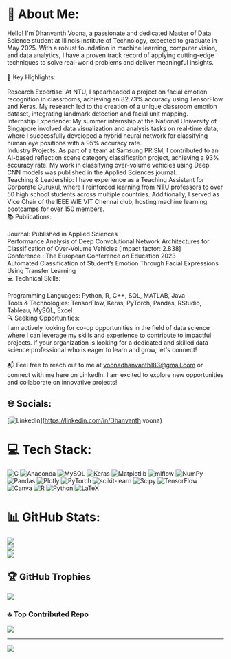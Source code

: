 # 💫 About Me:
Hello! I'm Dhanvanth Voona, a passionate and dedicated Master of Data Science student at Illinois Institute of Technology, expected to graduate in May 2025. With a robust foundation in machine learning, computer vision, and data analytics, I have a proven track record of applying cutting-edge techniques to solve real-world problems and deliver meaningful insights.<br><br>🌟 Key Highlights:<br><br>Research Expertise: At NTU, I spearheaded a project on facial emotion recognition in classrooms, achieving an 82.73% accuracy using TensorFlow and Keras. My research led to the creation of a unique classroom emotion dataset, integrating landmark detection and facial unit mapping.<br>Internship Experience: My summer internship at the National University of Singapore involved data visualization and analysis tasks on real-time data, where I successfully developed a hybrid neural network for classifying human eye positions with a 95% accuracy rate.<br>Industry Projects: As part of a team at Samsung PRISM, I contributed to an AI-based reflection scene category classification project, achieving a 93% accuracy rate. My work in classifying over-volume vehicles using Deep CNN models was published in the Applied Sciences journal.<br>Teaching & Leadership: I have experience as a Teaching Assistant for Corporate Gurukul, where I reinforced learning from NTU professors to over 50 high school students across multiple countries. Additionally, I served as Vice Chair of the IEEE WIE VIT Chennai club, hosting machine learning bootcamps for over 150 members.<br>📚 Publications:<br><br>Journal: Published in Applied Sciences<br>Performance Analysis of Deep Convolutional Network Architectures for Classification of Over-Volume Vehicles [Impact factor: 2.838]<br>Conference : The European Conference on Education 2023<br>Automated Classification of Student’s Emotion Through Facial Expressions Using Transfer Learning <br>💻 Technical Skills:<br><br>Programming Languages: Python, R, C++, SQL, MATLAB, Java<br>Tools & Technologies: TensorFlow, Keras, PyTorch, Pandas, RStudio, Tableau, MySQL, Excel<br>🔍 Seeking Opportunities:<br>I am actively looking for co-op opportunities in the field of data science where I can leverage my skills and experience to contribute to impactful projects. If your organization is looking for a dedicated and skilled data science professional who is eager to learn and grow, let's connect!<br><br>📬 Feel free to reach out to me at voonadhanvanth183@gmail.com or connect with me here on LinkedIn. I am excited to explore new opportunities and collaborate on innovative projects!


## 🌐 Socials:
[![LinkedIn](https://img.shields.io/badge/LinkedIn-%230077B5.svg?logo=linkedin&logoColor=white)](https://linkedin.com/in/Dhanvanth voona) 

# 💻 Tech Stack:
![C](https://img.shields.io/badge/c-%2300599C.svg?style=for-the-badge&logo=c&logoColor=white) ![Anaconda](https://img.shields.io/badge/Anaconda-%2344A833.svg?style=for-the-badge&logo=anaconda&logoColor=white) ![MySQL](https://img.shields.io/badge/mysql-4479A1.svg?style=for-the-badge&logo=mysql&logoColor=white) ![Keras](https://img.shields.io/badge/Keras-%23D00000.svg?style=for-the-badge&logo=Keras&logoColor=white) ![Matplotlib](https://img.shields.io/badge/Matplotlib-%23ffffff.svg?style=for-the-badge&logo=Matplotlib&logoColor=black) ![mlflow](https://img.shields.io/badge/mlflow-%23d9ead3.svg?style=for-the-badge&logo=numpy&logoColor=blue) ![NumPy](https://img.shields.io/badge/numpy-%23013243.svg?style=for-the-badge&logo=numpy&logoColor=white) ![Pandas](https://img.shields.io/badge/pandas-%23150458.svg?style=for-the-badge&logo=pandas&logoColor=white) ![Plotly](https://img.shields.io/badge/Plotly-%233F4F75.svg?style=for-the-badge&logo=plotly&logoColor=white) ![PyTorch](https://img.shields.io/badge/PyTorch-%23EE4C2C.svg?style=for-the-badge&logo=PyTorch&logoColor=white) ![scikit-learn](https://img.shields.io/badge/scikit--learn-%23F7931E.svg?style=for-the-badge&logo=scikit-learn&logoColor=white) ![Scipy](https://img.shields.io/badge/SciPy-%230C55A5.svg?style=for-the-badge&logo=scipy&logoColor=%white) ![TensorFlow](https://img.shields.io/badge/TensorFlow-%23FF6F00.svg?style=for-the-badge&logo=TensorFlow&logoColor=white) ![Canva](https://img.shields.io/badge/Canva-%2300C4CC.svg?style=for-the-badge&logo=Canva&logoColor=white) ![R](https://img.shields.io/badge/r-%23276DC3.svg?style=for-the-badge&logo=r&logoColor=white) ![Python](https://img.shields.io/badge/python-3670A0?style=for-the-badge&logo=python&logoColor=ffdd54) ![LaTeX](https://img.shields.io/badge/latex-%23008080.svg?style=for-the-badge&logo=latex&logoColor=white)
# 📊 GitHub Stats:
![](https://github-readme-stats.vercel.app/api?username=dhanvanth342&theme=dark&hide_border=false&include_all_commits=false&count_private=false)<br/>
![](https://github-readme-streak-stats.herokuapp.com/?user=dhanvanth342&theme=dark&hide_border=false)<br/>
![](https://github-readme-stats.vercel.app/api/top-langs/?username=dhanvanth342&theme=dark&hide_border=false&include_all_commits=false&count_private=false&layout=compact)

## 🏆 GitHub Trophies
![](https://github-profile-trophy.vercel.app/?username=dhanvanth342&theme=radical&no-frame=false&no-bg=true&margin-w=4)

### 🔝 Top Contributed Repo
![](https://github-contributor-stats.vercel.app/api?username=dhanvanth342&limit=5&theme=dark&combine_all_yearly_contributions=true)

---
[![](https://visitcount.itsvg.in/api?id=dhanvanth342&icon=0&color=0)](https://visitcount.itsvg.in)

<!-- Proudly created with GPRM ( https://gprm.itsvg.in ) -->
